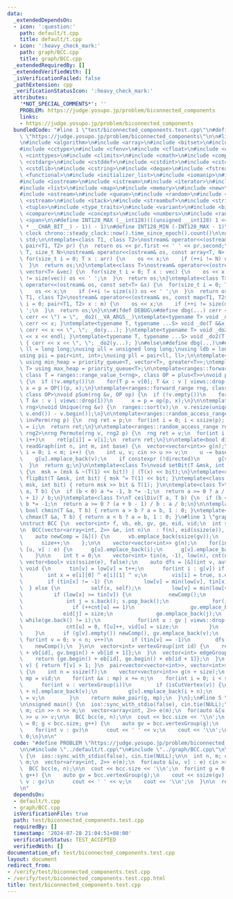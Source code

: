 ```yaml
---
data:
  _extendedDependsOn:
  - icon: ':question:'
    path: default/t.cpp
    title: default/t.cpp
  - icon: ':heavy_check_mark:'
    path: graph/BCC.cpp
    title: graph/BCC.cpp
  _extendedRequiredBy: []
  _extendedVerifiedWith: []
  _isVerificationFailed: false
  _pathExtension: cpp
  _verificationStatusIcon: ':heavy_check_mark:'
  attributes:
    '*NOT_SPECIAL_COMMENTS*': ''
    PROBLEM: https://judge.yosupo.jp/problem/biconnected_components
    links:
    - https://judge.yosupo.jp/problem/biconnected_components
  bundledCode: "#line 1 \"test/biconnected_components.test.cpp\"\n#define PROBLEM\
    \ \"https://judge.yosupo.jp/problem/biconnected_components\"\n\n#line 1 \"default/t.cpp\"\
    \n#include <algorithm>\n#include <array>\n#include <bitset>\n#include <cassert>\n\
    #include <cctype>\n#include <cfenv>\n#include <cfloat>\n#include <chrono>\n#include\
    \ <cinttypes>\n#include <climits>\n#include <cmath>\n#include <complex>\n#include\
    \ <cstdarg>\n#include <cstddef>\n#include <cstdint>\n#include <cstdio>\n#include\
    \ <cstdlib>\n#include <cstring>\n#include <deque>\n#include <fstream>\n#include\
    \ <functional>\n#include <initializer_list>\n#include <iomanip>\n#include <ios>\n\
    #include <iostream>\n#include <istream>\n#include <iterator>\n#include <limits>\n\
    #include <list>\n#include <map>\n#include <memory>\n#include <new>\n#include <numeric>\n\
    #include <ostream>\n#include <queue>\n#include <random>\n#include <set>\n#include\
    \ <sstream>\n#include <stack>\n#include <streambuf>\n#include <string>\n#include\
    \ <tuple>\n#include <type_traits>\n#include <variant>\n#include <bit>\n#include\
    \ <compare>\n#include <concepts>\n#include <numbers>\n#include <ranges>\n#include\
    \ <span>\n\n#define INT128_MAX (__int128)(((unsigned __int128) 1 << ((sizeof(__int128)\
    \ * __CHAR_BIT__) - 1)) - 1)\n#define INT128_MIN (-INT128_MAX - 1)\n\n#define\
    \ clock chrono::steady_clock::now().time_since_epoch().count()\n\nusing namespace\
    \ std;\n\ntemplate<class T1, class T2>\nostream& operator<<(ostream& os, const\
    \ pair<T1, T2> pr) {\n  return os << pr.first << ' ' << pr.second;\n}\ntemplate<class\
    \ T, size_t N>\nostream& operator<<(ostream& os, const array<T, N> &arr) {\n \
    \ for(size_t i = 0; T x : arr) {\n    os << x;\n    if (++i != N) os << ' ';\n\
    \  }\n  return os;\n}\ntemplate<class T>\nostream& operator<<(ostream& os, const\
    \ vector<T> &vec) {\n  for(size_t i = 0; T x : vec) {\n    os << x;\n    if (++i\
    \ != size(vec)) os << ' ';\n  }\n  return os;\n}\ntemplate<class T>\nostream&\
    \ operator<<(ostream& os, const set<T> &s) {\n  for(size_t i = 0; T x : s) {\n\
    \    os << x;\n    if (++i != size(s)) os << ' ';\n  }\n  return os;\n}\ntemplate<class\
    \ T1, class T2>\nostream& operator<<(ostream& os, const map<T1, T2> &m) {\n  for(size_t\
    \ i = 0; pair<T1, T2> x : m) {\n    os << x;\n    if (++i != size(m)) os << '\
    \ ';\n  }\n  return os;\n}\n\n#ifdef DEBUG\n#define dbg(...) cerr << '(', _do(#__VA_ARGS__),\
    \ cerr << \") = \", _do2(__VA_ARGS__)\ntemplate<typename T> void _do(T &&x) {\
    \ cerr << x; }\ntemplate<typename T, typename ...S> void _do(T &&x, S&&...y) {\
    \ cerr << x << \", \"; _do(y...); }\ntemplate<typename T> void _do2(T &&x) { cerr\
    \ << x << endl; }\ntemplate<typename T, typename ...S> void _do2(T &&x, S&&...y)\
    \ { cerr << x << \", \"; _do2(y...); }\n#else\n#define dbg(...)\n#endif\n\nusing\
    \ ll = long long;\nusing ull = unsigned long long;\nusing ldb = long double;\n\
    using pii = pair<int, int>;\nusing pll = pair<ll, ll>;\n\ntemplate<typename T>\
    \ using min_heap = priority_queue<T, vector<T>, greater<T>>;\ntemplate<typename\
    \ T> using max_heap = priority_queue<T>;\n\ntemplate<ranges::forward_range rng,\
    \ class T = ranges::range_value_t<rng>, class OP = plus<T>>\nvoid pSum(rng &v)\
    \ {\n  if (!v.empty())\n    for(T p = v[0]; T &x : v | views::drop(1))\n     \
    \ x = p = OP()(p, x);\n}\ntemplate<ranges::forward_range rng, class T = ranges::range_value_t<rng>,\
    \ class OP>\nvoid pSum(rng &v, OP op) {\n  if (!v.empty())\n    for(T p = v[0];\
    \ T &x : v | views::drop(1))\n      x = p = op(p, x);\n}\n\ntemplate<ranges::forward_range\
    \ rng>\nvoid Unique(rng &v) {\n  ranges::sort(v);\n  v.resize(unique(v.begin(),\
    \ v.end()) - v.begin());\n}\n\ntemplate<ranges::random_access_range rng>\nrng\
    \ invPerm(rng p) {\n  rng ret = p;\n  for(int i = 0; i < ssize(p); i++)\n    ret[p[i]]\
    \ = i;\n  return ret;\n}\n\ntemplate<ranges::random_access_range rng, ranges::random_access_range\
    \ rng2>\nrng Permute(rng v, rng2 p) {\n  rng ret = v;\n  for(int i = 0; i < ssize(p);\
    \ i++)\n    ret[p[i]] = v[i];\n  return ret;\n}\n\ntemplate<bool directed>\nvector<vector<int>>\
    \ readGraph(int n, int m, int base) {\n  vector<vector<int>> g(n);\n  for(int\
    \ i = 0; i < m; i++) {\n    int u, v; cin >> u >> v;\n    u -= base, v -= base;\n\
    \    g[u].emplace_back(v);\n    if constexpr (!directed)\n      g[v].emplace_back(u);\n\
    \  }\n  return g;\n}\n\ntemplate<class T>\nvoid setBit(T &msk, int bit, bool x)\
    \ {\n  msk = (msk & ~(T(1) << bit)) | (T(x) << bit);\n}\ntemplate<class T> void\
    \ flipBit(T &msk, int bit) { msk ^= T(1) << bit; }\ntemplate<class T> bool getBit(T\
    \ msk, int bit) { return msk >> bit & T(1); }\n\ntemplate<class T>\nT floorDiv(T\
    \ a, T b) {\n  if (b < 0) a *= -1, b *= -1;\n  return a >= 0 ? a / b : (a - b\
    \ + 1) / b;\n}\ntemplate<class T>\nT ceilDiv(T a, T b) {\n  if (b < 0) a *= -1,\
    \ b *= -1;\n  return a >= 0 ? (a + b - 1) / b : a / b;\n}\n\ntemplate<class T>\
    \ bool chmin(T &a, T b) { return a > b ? a = b, 1 : 0; }\ntemplate<class T> bool\
    \ chmax(T &a, T b) { return a < b ? a = b, 1 : 0; }\n#line 1 \"graph/BCC.cpp\"\
    \nstruct BCC {\n  vector<int> f, vb, eb, gv, ge, eid, vid;\n  int size = -1;\n\
    \n  BCC(vector<array<int, 2>> &e, int n)\n  : f(n), eid(ssize(e)), vid(n) {\n\n\
    \    auto newComp = [&]() {\n      vb.emplace_back(ssize(gv));\n      eb.emplace_back(ssize(ge));\n\
    \      size++;\n    };\n\n    vector<vector<int>> g(n);\n    for(int i = 0; auto\
    \ [u, v] : e) {\n      g[u].emplace_back(i);\n      g[v].emplace_back(i++);\n\
    \    }\n\n    int t = 0;\n    vector<int> tin(n, -1), low(n), cnt(n), s;\n   \
    \ vector<bool> vis(ssize(e), false);\n    auto dfs = [&](int v, auto &&self) ->\
    \ void {\n      tin[v] = low[v] = t++;\n      for(int i : g[v]) if (!vis[i]) {\n\
    \        int x = e[i][0] ^ e[i][1] ^ v;\n        vis[i] = true, s.emplace_back(i);\n\
    \        if (tin[x] != -1) {\n          low[v] = min(low[v], tin[x]);\n      \
    \  } else {\n          self(x, self);\n          low[v] = min(low[v], low[x]);\n\
    \          if (low[x] >= tin[v]) {\n            newComp();\n            do {\n\
    \              int j = s.back(); s.pop_back();\n              for(int u : e[j])\n\
    \                if (++cnt[u] == 1)\n                  gv.emplace_back(u);\n \
    \             eid[j] = size;\n              ge.emplace_back(j);\n            }\
    \ while(ge.back() != i);\n            for(int u : gv | views::drop(vb.back()))\n\
    \              cnt[u] = 0, f[u]++, vid[u] = size;\n          }\n        }\n  \
    \    }\n      if (g[v].empty()) newComp(), gv.emplace_back(v);\n    };\n\n   \
    \ for(int v = 0; v < n; v++)\n      if (tin[v] == -1)\n        dfs(v, dfs);\n\
    \    newComp();\n  }\n\n  vector<int> vertexGroup(int id) {\n    return {gv.begin()\
    \ + vb[id], gv.begin() + vb[id + 1]};\n  }\n  vector<int> edgeGroup(int id) {\n\
    \    return {ge.begin() + eb[id], ge.begin() + eb[id + 1]};\n  }\n  bool isCutVertex(int\
    \ v) { return f[v] > 1; }\n  pair<vector<vector<int>>, vector<int>> blockCutTree()\
    \ {\n    int n = ssize(f);\n    vector<vector<int>> g(n + size);\n    vector<int>\
    \ mp = vid;\n    for(int &x : mp) x += n;\n    for(int i = 0; i < size; i++)\n\
    \      for(int v : vertexGroup(i))\n        if (isCutVertex(v)) {\n          g[i\
    \ + n].emplace_back(v);\n          g[v].emplace_back(i + n);\n          mp[v]\
    \ = v;\n        }\n    return make_pair(g, mp);\n  }\n};\n#line 5 \"test/biconnected_components.test.cpp\"\
    \n\nsigned main() {\n  ios::sync_with_stdio(false), cin.tie(NULL);\n\n  int n,\
    \ m; cin >> n >> m;\n  vector<array<int, 2>> e(m);\n  for(auto &[u, v] : e) cin\
    \ >> u >> v;\n\n  BCC bcc(e, n);\n\n  cout << bcc.size << '\\n';\n  for(int g\
    \ = 0; g < bcc.size; g++) {\n    auto gv = bcc.vertexGroup(g);\n    cout << ssize(gv);\n\
    \    for(int v : gv)\n      cout << ' ' << v;\n    cout << '\\n';\n  }\n\n  return\
    \ 0;\n}\n\n"
  code: "#define PROBLEM \"https://judge.yosupo.jp/problem/biconnected_components\"\
    \n\n#include \"../default/t.cpp\"\n#include \"../graph/BCC.cpp\"\n\nsigned main()\
    \ {\n  ios::sync_with_stdio(false), cin.tie(NULL);\n\n  int n, m; cin >> n >>\
    \ m;\n  vector<array<int, 2>> e(m);\n  for(auto &[u, v] : e) cin >> u >> v;\n\n\
    \  BCC bcc(e, n);\n\n  cout << bcc.size << '\\n';\n  for(int g = 0; g < bcc.size;\
    \ g++) {\n    auto gv = bcc.vertexGroup(g);\n    cout << ssize(gv);\n    for(int\
    \ v : gv)\n      cout << ' ' << v;\n    cout << '\\n';\n  }\n\n  return 0;\n}\n\
    \n"
  dependsOn:
  - default/t.cpp
  - graph/BCC.cpp
  isVerificationFile: true
  path: test/biconnected_components.test.cpp
  requiredBy: []
  timestamp: '2024-07-28 21:04:51+08:00'
  verificationStatus: TEST_ACCEPTED
  verifiedWith: []
documentation_of: test/biconnected_components.test.cpp
layout: document
redirect_from:
- /verify/test/biconnected_components.test.cpp
- /verify/test/biconnected_components.test.cpp.html
title: test/biconnected_components.test.cpp
---
```

